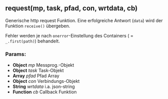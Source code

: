 

<!-- Start ./lib/request.js -->

## request(mp, task, pfad, con, wrtdata, cb)

Generische http request Funktion.
Eine erfolgreiche Antwort (```data```)
wird der Funktion ```receive()``` übergeben.

Fehler werden je nach ```onerror```-Einstellung
des Containers ( = ```_.first(path)```) behandelt.

### Params: 

* **Object** *mp* Messprog.-Objekt
* **Object** *task* Task-Objekt
* **Array** *pfad* Pfad Array
* **Object** *con* Verbindungs-Objekt
* **String** *wrtdata* i.a. json-string
* **Function** *cb* Callback Funktion

<!-- End ./lib/request.js -->

